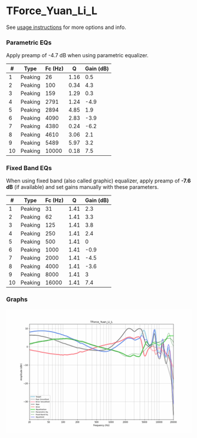 # TForce_Yuan_Li_L
See [usage instructions](https://github.com/jaakkopasanen/AutoEq#usage) for more options and info.

### Parametric EQs
Apply preamp of -4.7 dB when using parametric equalizer.

|   # | Type    |   Fc (Hz) |    Q |   Gain (dB) |
|-----|---------|-----------|------|-------------|
|   1 | Peaking |        26 | 1.16 |         0.5 |
|   2 | Peaking |       100 | 0.34 |         4.3 |
|   3 | Peaking |       159 | 1.29 |         0.3 |
|   4 | Peaking |      2791 | 1.24 |        -4.9 |
|   5 | Peaking |      2894 | 4.85 |         1.9 |
|   6 | Peaking |      4090 | 2.83 |        -3.9 |
|   7 | Peaking |      4380 | 0.24 |        -6.2 |
|   8 | Peaking |      4610 | 3.06 |         2.1 |
|   9 | Peaking |      5489 | 5.97 |         3.2 |
|  10 | Peaking |     10000 | 0.18 |         7.5 |

### Fixed Band EQs
When using fixed band (also called graphic) equalizer, apply preamp of **-7.6 dB** (if available) and set gains manually with these parameters.

|   # | Type    |   Fc (Hz) |    Q |   Gain (dB) |
|-----|---------|-----------|------|-------------|
|   1 | Peaking |        31 | 1.41 |         2.3 |
|   2 | Peaking |        62 | 1.41 |         3.3 |
|   3 | Peaking |       125 | 1.41 |         3.8 |
|   4 | Peaking |       250 | 1.41 |         2.4 |
|   5 | Peaking |       500 | 1.41 |         0   |
|   6 | Peaking |      1000 | 1.41 |        -0.9 |
|   7 | Peaking |      2000 | 1.41 |        -4.5 |
|   8 | Peaking |      4000 | 1.41 |        -3.6 |
|   9 | Peaking |      8000 | 1.41 |         3   |
|  10 | Peaking |     16000 | 1.41 |         7.4 |

### Graphs
![](./TForce_Yuan_Li_L.png)
